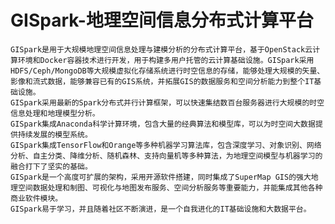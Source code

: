 # GISpark-地理空间信息分布式计算平台

    GISpark是用于大规模地理空间信息处理与建模分析的分布式计算平台，基于OpenStack云计算环境和Docker容器技术进行开发，用于构建多用户托管的云计算基础设施。GISpark采用HDFS/Ceph/MongoDB等大规模虚拟化存储系统进行时空信息的存储，能够处理大规模的矢量、影像和流式数据，能够兼容已有的GIS系统，并拓展GIS的数据服务和空间分析能力到整个IT基础设施。
    GISpark采用最新的Spark分布式并行计算框架，可以快速集结数百台服务器进行大规模的时空信息处理和地理模型分析。
    GISpark集成Anaconda科学计算环境，包含大量的经典算法和模型库，可以为时空间大数据提供持续发展的模型系统。
    GISpark集成TensorFlow和Orange等多种机器学习算法库，包含深度学习、对象识别、网络分析、自主分类、降维分析、随机森林、支持向量机等多种算法，为地理空间模型与机器学习的融合打下了坚实的基础。
    GISpark是一个高度可扩展的架构，采用开源软件搭建，同时集成了SuperMap GIS的强大地理空间数据处理和制图、可视化与地图发布服务、空间分析服务等重要能力，并能集成其他各种商业软件模块。
    GISpark易于学习，并且随着社区不断演进，是一个自我进化的IT基础设施和大数据平台。
    
    
